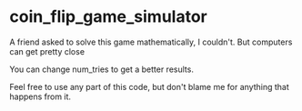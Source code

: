 # coin_flip_game_simulator
A friend asked to solve this game mathematically, I couldn't. But computers can get pretty close


You can change num_tries to get a better results.

Feel free to use any part of this code, but don't blame me for anything that happens from it.
